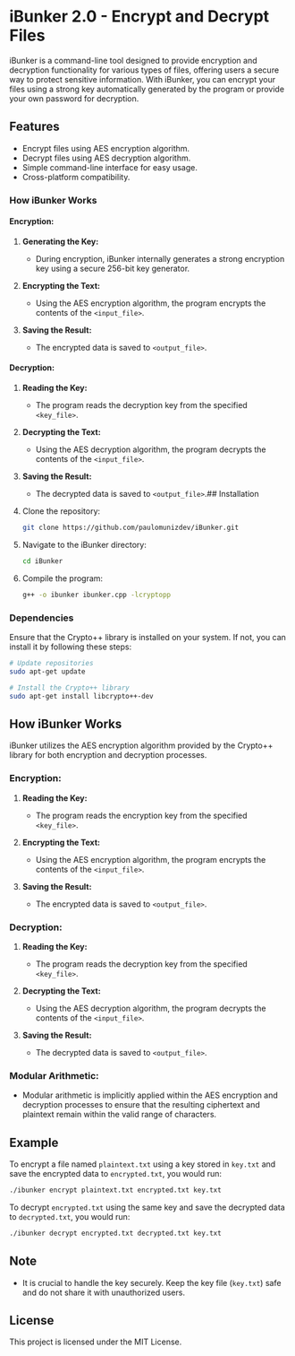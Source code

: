 # iBunker 2.0 - Encrypt and Decrypt Files

iBunker is a command-line tool designed to provide encryption and decryption functionality for various types of files, offering users a secure way to protect sensitive information. With iBunker, you can encrypt your files using a strong key automatically generated by the program or provide your own password for decryption.

## Features

- Encrypt files using AES encryption algorithm.
- Decrypt files using AES decryption algorithm.
- Simple command-line interface for easy usage.
- Cross-platform compatibility.

### How iBunker Works

#### Encryption:

1. **Generating the Key:**
   - During encryption, iBunker internally generates a strong encryption key using a secure 256-bit key generator.

2. **Encrypting the Text:**
   - Using the AES encryption algorithm, the program encrypts the contents of the `<input_file>`.

3. **Saving the Result:**
   - The encrypted data is saved to `<output_file>`.

#### Decryption:

1. **Reading the Key:**
   - The program reads the decryption key from the specified `<key_file>`.

2. **Decrypting the Text:**
   - Using the AES decryption algorithm, the program decrypts the contents of the `<input_file>`.

3. **Saving the Result:**
   - The decrypted data is saved to `<output_file>`.## Installation

1. Clone the repository:
    ```bash
    git clone https://github.com/paulomunizdev/iBunker.git
    ```

2. Navigate to the iBunker directory:
    ```bash
    cd iBunker
    ```

3. Compile the program:
    ```bash
    g++ -o ibunker ibunker.cpp -lcryptopp
    ```

### Dependencies

Ensure that the Crypto++ library is installed on your system. If not, you can install it by following these steps:

```bash
# Update repositories
sudo apt-get update

# Install the Crypto++ library
sudo apt-get install libcrypto++-dev
```

## How iBunker Works

iBunker utilizes the AES encryption algorithm provided by the Crypto++ library for both encryption and decryption processes.

### Encryption:

1. **Reading the Key:**
   - The program reads the encryption key from the specified `<key_file>`.

2. **Encrypting the Text:**
   - Using the AES encryption algorithm, the program encrypts the contents of the `<input_file>`.

3. **Saving the Result:**
   - The encrypted data is saved to `<output_file>`.

### Decryption:

1. **Reading the Key:**
   - The program reads the decryption key from the specified `<key_file>`.

2. **Decrypting the Text:**
   - Using the AES decryption algorithm, the program decrypts the contents of the `<input_file>`.

3. **Saving the Result:**
   - The decrypted data is saved to `<output_file>`.

### Modular Arithmetic:

- Modular arithmetic is implicitly applied within the AES encryption and decryption processes to ensure that the resulting ciphertext and plaintext remain within the valid range of characters.

## Example

To encrypt a file named `plaintext.txt` using a key stored in `key.txt` and save the encrypted data to `encrypted.txt`, you would run:

```bash
./ibunker encrypt plaintext.txt encrypted.txt key.txt
```

To decrypt `encrypted.txt` using the same key and save the decrypted data to `decrypted.txt`, you would run:

```bash
./ibunker decrypt encrypted.txt decrypted.txt key.txt
```

## Note

- It is crucial to handle the key securely. Keep the key file (`key.txt`) safe and do not share it with unauthorized users.

## License

This project is licensed under the MIT License.
